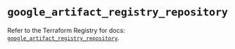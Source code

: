 # `google_artifact_registry_repository`

Refer to the Terraform Registry for docs: [`google_artifact_registry_repository`](https://registry.terraform.io/providers/hashicorp/google-beta/5.29.1/docs/resources/google_artifact_registry_repository).
